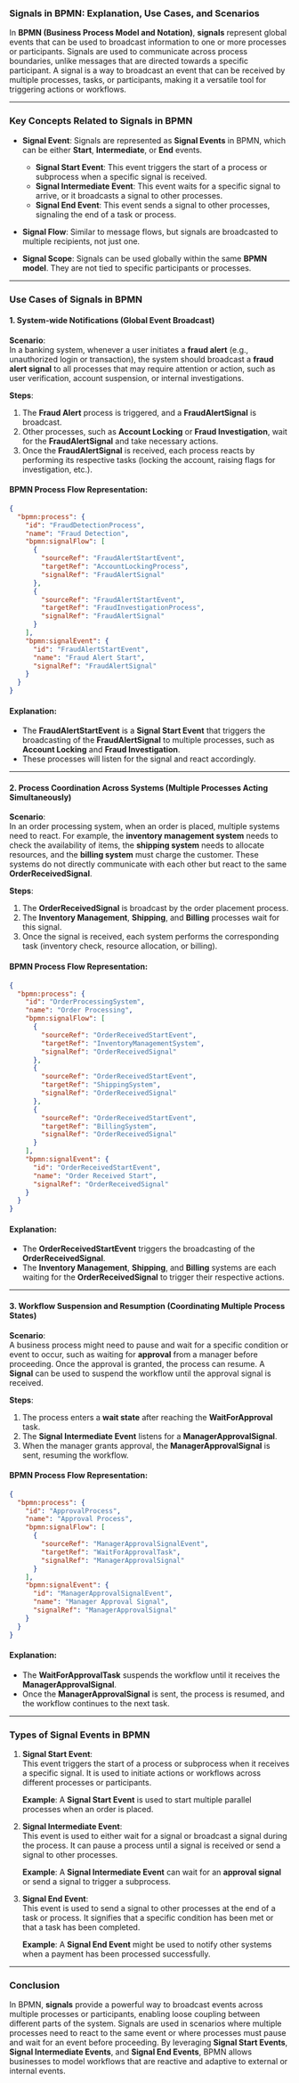### **Signals in BPMN: Explanation, Use Cases, and Scenarios**

In **BPMN (Business Process Model and Notation)**, **signals** represent global events that can be used to broadcast information to one or more processes or participants. Signals are used to communicate across process boundaries, unlike messages that are directed towards a specific participant. A signal is a way to broadcast an event that can be received by multiple processes, tasks, or participants, making it a versatile tool for triggering actions or workflows.

---

### **Key Concepts Related to Signals in BPMN**

- **Signal Event**: Signals are represented as **Signal Events** in BPMN, which can be either **Start**, **Intermediate**, or **End** events.
  - **Signal Start Event**: This event triggers the start of a process or subprocess when a specific signal is received.
  - **Signal Intermediate Event**: This event waits for a specific signal to arrive, or it broadcasts a signal to other processes.
  - **Signal End Event**: This event sends a signal to other processes, signaling the end of a task or process.
  
- **Signal Flow**: Similar to message flows, but signals are broadcasted to multiple recipients, not just one.

- **Signal Scope**: Signals can be used globally within the same **BPMN model**. They are not tied to specific participants or processes.

---

### **Use Cases of Signals in BPMN**

#### **1. System-wide Notifications (Global Event Broadcast)**

**Scenario**:  
In a banking system, whenever a user initiates a **fraud alert** (e.g., unauthorized login or transaction), the system should broadcast a **fraud alert signal** to all processes that may require attention or action, such as user verification, account suspension, or internal investigations.

**Steps**:
1. The **Fraud Alert** process is triggered, and a **FraudAlertSignal** is broadcast.
2. Other processes, such as **Account Locking** or **Fraud Investigation**, wait for the **FraudAlertSignal** and take necessary actions.
3. Once the **FraudAlertSignal** is received, each process reacts by performing its respective tasks (locking the account, raising flags for investigation, etc.).

#### **BPMN Process Flow Representation**:

```json
{
  "bpmn:process": {
    "id": "FraudDetectionProcess",
    "name": "Fraud Detection",
    "bpmn:signalFlow": [
      {
        "sourceRef": "FraudAlertStartEvent",
        "targetRef": "AccountLockingProcess",
        "signalRef": "FraudAlertSignal"
      },
      {
        "sourceRef": "FraudAlertStartEvent",
        "targetRef": "FraudInvestigationProcess",
        "signalRef": "FraudAlertSignal"
      }
    ],
    "bpmn:signalEvent": {
      "id": "FraudAlertStartEvent",
      "name": "Fraud Alert Start",
      "signalRef": "FraudAlertSignal"
    }
  }
}
```

#### **Explanation**:
- The **FraudAlertStartEvent** is a **Signal Start Event** that triggers the broadcasting of the **FraudAlertSignal** to multiple processes, such as **Account Locking** and **Fraud Investigation**.
- These processes will listen for the signal and react accordingly.

---

#### **2. Process Coordination Across Systems (Multiple Processes Acting Simultaneously)**

**Scenario**:  
In an order processing system, when an order is placed, multiple systems need to react. For example, the **inventory management system** needs to check the availability of items, the **shipping system** needs to allocate resources, and the **billing system** must charge the customer. These systems do not directly communicate with each other but react to the same **OrderReceivedSignal**.

**Steps**:
1. The **OrderReceivedSignal** is broadcast by the order placement process.
2. The **Inventory Management**, **Shipping**, and **Billing** processes wait for this signal.
3. Once the signal is received, each system performs the corresponding task (inventory check, resource allocation, or billing).

#### **BPMN Process Flow Representation**:

```json
{
  "bpmn:process": {
    "id": "OrderProcessingSystem",
    "name": "Order Processing",
    "bpmn:signalFlow": [
      {
        "sourceRef": "OrderReceivedStartEvent",
        "targetRef": "InventoryManagementSystem",
        "signalRef": "OrderReceivedSignal"
      },
      {
        "sourceRef": "OrderReceivedStartEvent",
        "targetRef": "ShippingSystem",
        "signalRef": "OrderReceivedSignal"
      },
      {
        "sourceRef": "OrderReceivedStartEvent",
        "targetRef": "BillingSystem",
        "signalRef": "OrderReceivedSignal"
      }
    ],
    "bpmn:signalEvent": {
      "id": "OrderReceivedStartEvent",
      "name": "Order Received Start",
      "signalRef": "OrderReceivedSignal"
    }
  }
}
```

#### **Explanation**:
- The **OrderReceivedStartEvent** triggers the broadcasting of the **OrderReceivedSignal**.
- The **Inventory Management**, **Shipping**, and **Billing** systems are each waiting for the **OrderReceivedSignal** to trigger their respective actions.

---

#### **3. Workflow Suspension and Resumption (Coordinating Multiple Process States)**

**Scenario**:  
A business process might need to pause and wait for a specific condition or event to occur, such as waiting for **approval** from a manager before proceeding. Once the approval is granted, the process can resume. A **Signal** can be used to suspend the workflow until the approval signal is received.

**Steps**:
1. The process enters a **wait state** after reaching the **WaitForApproval** task.
2. The **Signal Intermediate Event** listens for a **ManagerApprovalSignal**.
3. When the manager grants approval, the **ManagerApprovalSignal** is sent, resuming the workflow.

#### **BPMN Process Flow Representation**:

```json
{
  "bpmn:process": {
    "id": "ApprovalProcess",
    "name": "Approval Process",
    "bpmn:signalFlow": [
      {
        "sourceRef": "ManagerApprovalSignalEvent",
        "targetRef": "WaitForApprovalTask",
        "signalRef": "ManagerApprovalSignal"
      }
    ],
    "bpmn:signalEvent": {
      "id": "ManagerApprovalSignalEvent",
      "name": "Manager Approval Signal",
      "signalRef": "ManagerApprovalSignal"
    }
  }
}
```

#### **Explanation**:
- The **WaitForApprovalTask** suspends the workflow until it receives the **ManagerApprovalSignal**.
- Once the **ManagerApprovalSignal** is sent, the process is resumed, and the workflow continues to the next task.

---

### **Types of Signal Events in BPMN**

1. **Signal Start Event**:  
   This event triggers the start of a process or subprocess when it receives a specific signal. It is used to initiate actions or workflows across different processes or participants.
   
   **Example**: A **Signal Start Event** is used to start multiple parallel processes when an order is placed.

2. **Signal Intermediate Event**:  
   This event is used to either wait for a signal or broadcast a signal during the process. It can pause a process until a signal is received or send a signal to other processes.
   
   **Example**: A **Signal Intermediate Event** can wait for an **approval signal** or send a signal to trigger a subprocess.

3. **Signal End Event**:  
   This event is used to send a signal to other processes at the end of a task or process. It signifies that a specific condition has been met or that a task has been completed.
   
   **Example**: A **Signal End Event** might be used to notify other systems when a payment has been processed successfully.

---

### **Conclusion**

In BPMN, **signals** provide a powerful way to broadcast events across multiple processes or participants, enabling loose coupling between different parts of the system. Signals are used in scenarios where multiple processes need to react to the same event or where processes must pause and wait for an event before proceeding. By leveraging **Signal Start Events**, **Signal Intermediate Events**, and **Signal End Events**, BPMN allows businesses to model workflows that are reactive and adaptive to external or internal events.